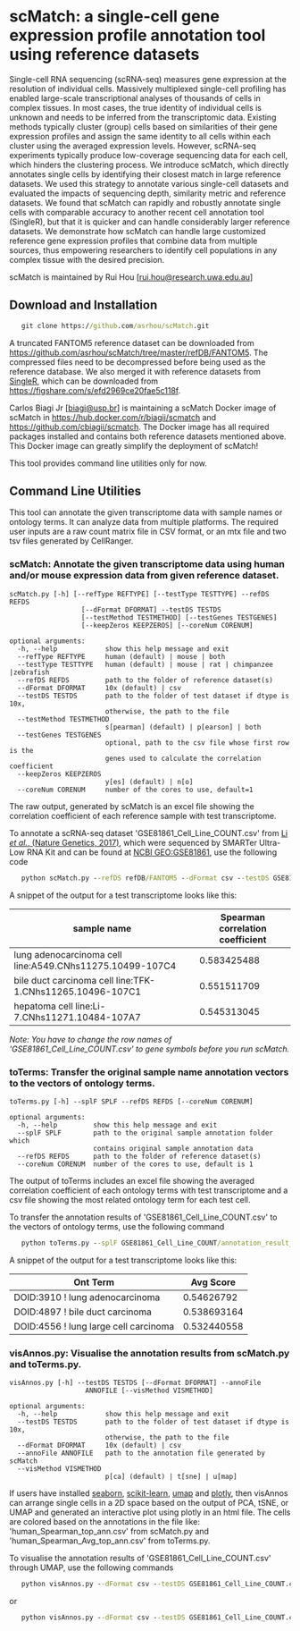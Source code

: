 # scMatch: a single-cell gene expression profile annotation tool using reference datasets

Single-cell RNA sequencing (scRNA-seq) measures gene expression at the resolution of individual cells. Massively multiplexed single-cell profiling has enabled large-scale transcriptional analyses of thousands of cells in complex tissues. In most cases, the true identity of individual cells is unknown and needs to be inferred from the transcriptomic data. Existing methods typically cluster (group) cells based on similarities of their gene expression profiles and assign the same identity to all cells within each cluster using the averaged expression levels. However, scRNA-seq experiments typically produce low-coverage sequencing data for each cell, which hinders the clustering process. We introduce scMatch, which directly annotates single cells by identifying their closest match in large reference datasets. We used this strategy to annotate various single-cell datasets and evaluated the impacts of sequencing depth, similarity metric and reference datasets. We found that scMatch can rapidly and robustly annotate single cells with comparable accuracy to another recent cell annotation tool (SingleR), but that it is quicker and can handle considerably larger reference datasets. We demonstrate how scMatch can handle large customized reference gene expression profiles that combine data from multiple sources, thus empowering researchers to identify cell populations in any complex tissue with the desired precision.

scMatch is maintained by Rui Hou [rui.hou@research.uwa.edu.au]

## Download and Installation
```bat
   git clone https://github.com/asrhou/scMatch.git
```
A truncated FANTOM5 reference dataset can be downloaded from https://github.com/asrhou/scMatch/tree/master/refDB/FANTOM5. The compressed files need to be decompressed before being used as the reference database. We also merged it with reference datasets from [SingleR](https://www.biorxiv.org/content/early/2018/03/22/284604), which can be downloaded from https://figshare.com/s/efd2969ce20fae5c118f.

Carlos Biagi Jr [biagi@usp.br] is maintaining a scMatch Docker image of scMatch in https://hub.docker.com/r/biagii/scmatch and https://github.com/cbiagii/scmatch. The Docker image has all required packages installed and contains both reference datasets mentioned above. This Docker image can greatly simplify the deployment of scMatch!

This tool provides command line utilities only for now.

## Command Line Utilities

This tool can annotate the given transcriptome data with sample names or ontology terms. It can analyze data from multiple platforms. The required user inputs are a raw count matrix file in CSV format, or an mtx file and two tsv files generated by CellRanger.

### scMatch: Annotate the given transcriptome data using human and/or mouse expression data from given reference dataset.

```
scMatch.py [-h] [--refType REFTYPE] [--testType TESTTYPE] --refDS REFDS
                  [--dFormat DFORMAT] --testDS TESTDS
                  [--testMethod TESTMETHOD] [--testGenes TESTGENES]
                  [--keepZeros KEEPZEROS] [--coreNum CORENUM]

optional arguments:
  -h, --help            show this help message and exit
  --refType REFTYPE     human (default) | mouse | both
  --testType TESTTYPE   human (default) | mouse | rat | chimpanzee |zebrafish
  --refDS REFDS         path to the folder of reference dataset(s)
  --dFormat DFORMAT     10x (default) | csv
  --testDS TESTDS       path to the folder of test dataset if dtype is 10x,
                        otherwise, the path to the file
  --testMethod TESTMETHOD
                        s[pearman] (default) | p[earson] | both
  --testGenes TESTGENES
                        optional, path to the csv file whose first row is the
                        genes used to calculate the correlation coefficient
  --keepZeros KEEPZEROS
                        y[es] (default) | n[o]
  --coreNum CORENUM     number of the cores to use, default=1

```

The raw output, generated by scMatch is an excel file showing the correlation coefficient of each reference sample with test transcriptome. 

To annotate a scRNA-seq dataset 'GSE81861_Cell_Line_COUNT.csv' from [Li *et al.*, (Nature Genetics, 2017)](https://www.nature.com/articles/ng.3818), which were sequenced by SMARTer Ultra-Low RNA Kit and can be found at [NCBI GEO:GSE81861](https://www.ncbi.nlm.nih.gov/geo/query/acc.cgi?acc=GSE81861), use the following code
```bat
   python scMatch.py --refDS refDB/FANTOM5 --dFormat csv --testDS GSE81861_Cell_Line_COUNT.csv
```
A snippet of the output for a test transcriptome looks like this:

| sample name | Spearman correlation coefficient |
| --- | --- |
|lung adenocarcinoma cell line:A549.CNhs11275.10499-107C4 | 0.583425488 |
|bile duct carcinoma cell line:TFK-1.CNhs11265.10496-107C1 | 0.551511709 |
|hepatoma cell line:Li-7.CNhs11271.10484-107A7 | 0.545313045 |

*Note: You have to change the row names of 'GSE81861_Cell_Line_COUNT.csv' to gene symbols before you run scMatch.*

### toTerms: Transfer the original sample name annotation vectors to the vectors of ontology terms.

```
toTerms.py [-h] --splF SPLF --refDS REFDS [--coreNum CORENUM]

optional arguments:
  -h, --help         show this help message and exit
  --splF SPLF        path to the original sample annotation folder which
                     contains original sample annotation data
  --refDS REFDS      path to the folder of reference dataset(s)
  --coreNum CORENUM  number of the cores to use, default is 1
```

The output of toTerms includes an excel file showing the averaged correlation coefficient of each ontology terms with test transcriptome and a csv file showing the most related ontology term for each test cell.

To transfer the annotation results of 'GSE81861_Cell_Line_COUNT.csv' to the vectors of ontology terms, use the following command
```bat
   python toTerms.py --splF GSE81861_Cell_Line_COUNT/annotation_result_keep_all_genes --refDS FANTOM5
```
A snippet of the output for a test transcriptome looks like this:

| Ont Term | Avg Score |
| --- | --- |
| DOID:3910 ! lung adenocarcinoma | 0.54626792 |
| DOID:4897 ! bile duct carcinoma | 0.538693164 |
| DOID:4556 ! lung large cell carcinoma | 0.532440558 |

### visAnnos.py: Visualise the annotation results from scMatch.py and toTerms.py.

```
visAnnos.py [-h] --testDS TESTDS [--dFormat DFORMAT] --annoFile
                   ANNOFILE [--visMethod VISMETHOD]

optional arguments:
  -h, --help            show this help message and exit
  --testDS TESTDS       path to the folder of test dataset if dtype is 10x,
                        otherwise, the path to the file
  --dFormat DFORMAT     10x (default) | csv
  --annoFile ANNOFILE   path to the annotation file generated by scMatch
  --visMethod VISMETHOD
                        p[ca] (default) | t[sne] | u[map]
```

If users have installed [seaborn](https://seaborn.pydata.org/), [scikit-learn](https://scikit-learn.org/stable/), [umap](https://github.com/lmcinnes/umap) and [plotly](https://plot.ly/python/), then visAnnos can arrange single cells in a 2D space based on the output of PCA, tSNE, or UMAP and generated an interactive plot using plotly in an html file. The cells are colored based on the annotations in the file like: 'human_Spearman_top_ann.csv' from scMatch.py and 'human_Spearman_Avg_top_ann.csv' from toTerms.py.

To visualise the annotation results of 'GSE81861_Cell_Line_COUNT.csv' through UMAP, use the following commands
```bat
   python visAnnos.py --dFormat csv --testDS GSE81861_Cell_Line_COUNT.csv --annoFile GSE81861_Cell_Line_COUNT/annotation_result_keep_all_genes/human_Spearman_top_ann.csv --visMethod u
```
or
```bat
   python visAnnos.py --dFormat csv --testDS GSE81861_Cell_Line_COUNT.csv --annoFile GSE81861_Cell_Line_COUNT/annotation_result_keep_all_genes/human_Spearman_Avg_top_ann.csv --visMethod u
```

